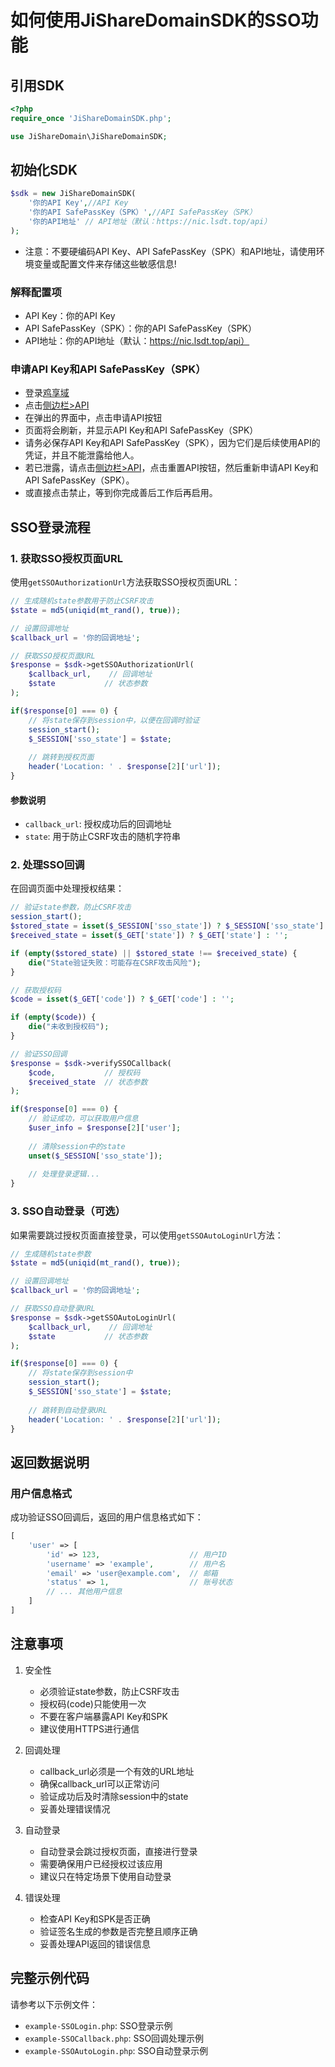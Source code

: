 # 如何使用JiShareDomainSDK的SSO功能

## 引用SDK

```php
<?php
require_once 'JiShareDomainSDK.php';

use JiShareDomain\JiShareDomainSDK;
```

## 初始化SDK

```php
$sdk = new JiShareDomainSDK(
    '你的API Key',//API Key
    '你的API SafePassKey（SPK）',//API SafePassKey（SPK）
    '你的API地址' // API地址（默认：https://nic.lsdt.top/api）
);
```

- 注意：不要硬编码API Key、API SafePassKey（SPK）和API地址，请使用环境变量或配置文件来存储这些敏感信息!

### 解释配置项

- API Key：你的API Key
- API SafePassKey（SPK）：你的API SafePassKey（SPK）
- API地址：你的API地址（默认：https://nic.lsdt.top/api）

### 申请API Key和API SafePassKey（SPK）

- 登录[鸡享域](https://nic.lsdt.top)
- 点击[侧边栏>API](https://nic.lsdt.top/home/api)
- 在弹出的界面中，点击申请API按钮
- 页面将会刷新，并显示API Key和API SafePassKey（SPK）
- 请务必保存API Key和API SafePassKey（SPK），因为它们是后续使用API的凭证，并且不能泄露给他人。
- 若已泄露，请点击[侧边栏>API](https://nic.lsdt.top/home/api)，点击重置API按钮，然后重新申请API Key和API SafePassKey（SPK）。
- 或直接点击禁止，等到你完成善后工作后再启用。

## SSO登录流程

### 1. 获取SSO授权页面URL

使用`getSSOAuthorizationUrl`方法获取SSO授权页面URL：

```php
// 生成随机state参数用于防止CSRF攻击
$state = md5(uniqid(mt_rand(), true));

// 设置回调地址
$callback_url = '你的回调地址';

// 获取SSO授权页面URL
$response = $sdk->getSSOAuthorizationUrl(
    $callback_url,    // 回调地址
    $state           // 状态参数
);

if($response[0] === 0) {
    // 将state保存到session中，以便在回调时验证
    session_start();
    $_SESSION['sso_state'] = $state;
    
    // 跳转到授权页面
    header('Location: ' . $response[2]['url']);
}
```

#### 参数说明
- `callback_url`: 授权成功后的回调地址
- `state`: 用于防止CSRF攻击的随机字符串

### 2. 处理SSO回调

在回调页面中处理授权结果：

```php
// 验证state参数，防止CSRF攻击
session_start();
$stored_state = isset($_SESSION['sso_state']) ? $_SESSION['sso_state'] : '';
$received_state = isset($_GET['state']) ? $_GET['state'] : '';

if (empty($stored_state) || $stored_state !== $received_state) {
    die("State验证失败：可能存在CSRF攻击风险");
}

// 获取授权码
$code = isset($_GET['code']) ? $_GET['code'] : '';

if (empty($code)) {
    die("未收到授权码");
}

// 验证SSO回调
$response = $sdk->verifySSOCallback(
    $code,           // 授权码
    $received_state  // 状态参数
);

if($response[0] === 0) {
    // 验证成功，可以获取用户信息
    $user_info = $response[2]['user'];
    
    // 清除session中的state
    unset($_SESSION['sso_state']);
    
    // 处理登录逻辑...
}
```

### 3. SSO自动登录（可选）

如果需要跳过授权页面直接登录，可以使用`getSSOAutoLoginUrl`方法：

```php
// 生成随机state参数
$state = md5(uniqid(mt_rand(), true));

// 设置回调地址
$callback_url = '你的回调地址';

// 获取SSO自动登录URL
$response = $sdk->getSSOAutoLoginUrl(
    $callback_url,    // 回调地址
    $state           // 状态参数
);

if($response[0] === 0) {
    // 将state保存到session中
    session_start();
    $_SESSION['sso_state'] = $state;
    
    // 跳转到自动登录URL
    header('Location: ' . $response[2]['url']);
}
```

## 返回数据说明

### 用户信息格式
成功验证SSO回调后，返回的用户信息格式如下：
```php
[
    'user' => [
        'id' => 123,                    // 用户ID
        'username' => 'example',        // 用户名
        'email' => 'user@example.com',  // 邮箱
        'status' => 1,                  // 账号状态
        // ... 其他用户信息
    ]
]
```

## 注意事项

1. 安全性
   - 必须验证state参数，防止CSRF攻击
   - 授权码(code)只能使用一次
   - 不要在客户端暴露API Key和SPK
   - 建议使用HTTPS进行通信

2. 回调处理
   - callback_url必须是一个有效的URL地址
   - 确保callback_url可以正常访问
   - 验证成功后及时清除session中的state
   - 妥善处理错误情况

3. 自动登录
   - 自动登录会跳过授权页面，直接进行登录
   - 需要确保用户已经授权过该应用
   - 建议只在特定场景下使用自动登录

4. 错误处理
   - 检查API Key和SPK是否正确
   - 验证签名生成的参数是否完整且顺序正确
   - 妥善处理API返回的错误信息

## 完整示例代码

请参考以下示例文件：
- `example-SSOLogin.php`: SSO登录示例
- `example-SSOCallback.php`: SSO回调处理示例
- `example-SSOAutoLogin.php`: SSO自动登录示例